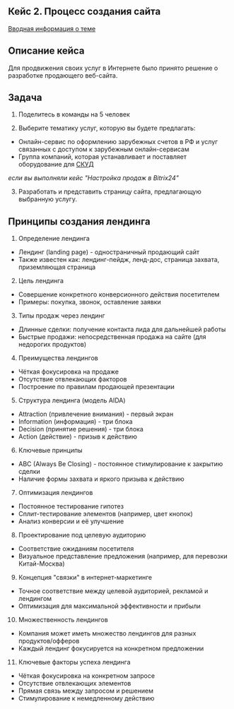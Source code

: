## Кейс 2. Процесс создания сайта

[Вводная информация о теме](info.md)

## Описание кейса

Для продвижения своих услуг в Интернете было принято решение о разработке продающего веб-сайта.

## Задача

1. Поделитесь в команды на 5 человек

2. Выберите тематику услуг, которую вы будете предлагать:

* Онлайн-сервис по оформлению зарубежных счетов в РФ и услуг связанных с доступом к зарубежным онлайн-сервисам
* Группа компаний, которая устанавливает и поставляет оборудование для [СКУД](https://www.delta.ru/blog/chto-takoe-skud/)

_если вы выполняли кейс "Настройка продаж в Bitrix24"_

3. Разработать и представить страницу сайта, предлагающую выбранную услугу.

## Принципы создания лендинга

1. Определение лендинга
- Лендинг (landing page) - одностраничный продающий сайт
- Также известен как: лендинг-пейдж, ленд-дос, страница захвата, приземляющая страница

2. Цель лендинга
- Совершение конкретного конверсионного действия посетителем
- Примеры: покупка, звонок, оставление заявки

3. Типы продаж через лендинг
- Длинные сделки: получение контакта лида для дальнейшей работы
- Быстрые продажи: непосредственная продажа на сайте (для недорогих продуктов)

4. Преимущества лендингов
- Чёткая фокусировка на продаже
- Отсутствие отвлекающих факторов
- Построение по правилам продающей презентации

5. Структура лендинга (модель AIDA)
* Attraction (привлечение внимания) - первый экран
* Information (информация) - три блока
* Decision (принятие решения) - три блока
* Action (действие) - призыв к действию

6. Ключевые принципы
- ABC (Always Be Closing) - постоянное стимулирование к закрытию сделки
- Наличие формы захвата и яркого призыва к действию

7. Оптимизация лендингов
- Постоянное тестирование гипотез
- Сплит-тестирование элементов (например, цвет кнопок)
- Анализ конверсии и её улучшение

8. Проектирование под целевую аудиторию
- Соответствие ожиданиям посетителя
- Визуальное представление предложения (например, для перевозки Китай-Москва)

9. Концепция "связки" в интернет-маркетинге
- Точное соответствие между целевой аудиторией, рекламой и лендингом
- Оптимизация для максимальной эффективности и прибыли

10. Множественность лендингов
- Компания может иметь множество лендингов для разных продуктов/офферов
- Каждый лендинг фокусируется на конкретном предложении

11. Ключевые факторы успеха лендинга
- Чёткая фокусировка на конкретном запросе
- Отсутствие отвлекающих элементов
- Прямая связь между запросом и решением
- Стимулирование к немедленному действию